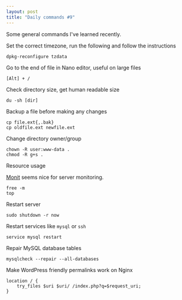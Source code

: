 ```yaml
---
layout: post
title: "Daily commands #9"
---
```


Some general commands I've learned recently.

<!--more-->

Set the correct timezone, run the following and follow the instructions

```
dpkg-reconfigure tzdata
```

Go to the end of file in Nano editor, useful on large files

```
[Alt] + /
```

Check directory size, get human readable size

```
du -sh [dir] 
```

Backup a file before making any changes

```
cp file.ext{,.bak}
cp oldfile.ext newfile.ext
```

Change directory owner/group

```
chown -R user:www-data .
chmod -R g+s .
```

Resource usage

[Monit](https://mmonit.com/monit/) seems nice for server monitoring.

```
free -m
top
```

Restart server

```
sudo shutdown -r now
```

Restart services like `mysql` or `ssh`

```
service mysql restart
```

Repair MySQL database tables

```
mysqlcheck --repair --all-databases
```

Make WordPress friendly permalinks work on Nginx

```
location / { 
	try_files $uri $uri/ /index.php?q=$request_uri; 
}
```